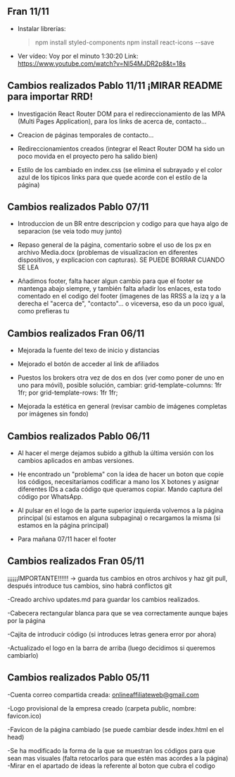 ## Fran 11/11

- Instalar librerías:

  > npm install styled-components
  > npm install react-icons --save

- Ver vídeo:
  Voy por el minuto 1:30:20
  Link: https://www.youtube.com/watch?v=Nl54MJDR2p8&t=18s

## Cambios realizados Pablo 11/11 ¡MIRAR README para importar RRD!

- Investigación React Router DOM para el redireccionamiento de las MPA (Multi Pages Application), para los links de acerca de, contacto...

- Creacion de páginas temporales de contacto...

- Redireccionamientos creados (integrar el React Router DOM ha sido un poco movida en el proyecto pero ha salido bien)

- Estilo de los <a> cambiado en index.css (se elimina el subrayado y el color azul de los típicos links para que quede acorde con el estilo de la página)

## Cambios realizados Pablo 07/11

- Introduccion de un BR entre descripcion y codigo para que haya algo de separacion (se veia todo muy junto)

- Repaso general de la página, comentario sobre el uso de los px en archivo Media.docx (problemas de visualizacion en diferentes dispositivos, y explicacion con capturas). SE PUEDE BORRAR CUANDO SE LEA

- Añadimos footer, falta hacer algun cambio para que el footer se mantenga abajo siempre, y también falta añadir los enlaces, esta todo comentado en el codigo del footer (imagenes de las RRSS a la izq y a la derecha el "acerca de", "contacto"... o viceversa, eso da un poco igual, como prefieras tu

## Cambios realizados Fran 06/11

- Mejorada la fuente del texo de inicio y distancias

- Mejorado el botón de acceder al link de afiliados

- Puestos los brokers otra vez de dos en dos (ver como poner de uno en uno para móvil), posible solución, cambiar:
  grid-template-columns: 1fr 1fr; por grid-template-rows: 1fr 1fr;

- Mejorada la estética en general (revisar cambio de imágenes completas por imágenes sin fondo)

## Cambios realizados Pablo 06/11

- Al hacer el merge dejamos subido a github la última versión con los cambios aplicados en ambas versiones.

- He encontrado un "problema" con la idea de hacer un boton que copie los códigos, necesitaríamos codificar a mano los X botones y asignar diferentes IDs a cada código que queramos copiar. Mando captura del código por WhatsApp.

- Al pulsar en el logo de la parte superior izquierda volvemos a la página principal (si estamos en alguna subpagina) o recargamos la misma (si estamos en la página principal)

- Para mañana 07/11 hacer el footer

## Cambios realizados Fran 05/11

¡¡¡¡¡¡IMPORTANTE!!!!!! -> guarda tus cambios en otros archivos y haz git pull, después introduce tus cambios, sino habrá conflictos git

-Creado archivo updates.md para guardar los cambios realizados.

-Cabecera rectangular blanca para que se vea correctamente aunque bajes por la página

-Cajita de introducir código (si introduces letras genera error por ahora)

-Actualizado el logo en la barra de arriba (luego decidimos si queremos cambiarlo)

## Cambios realizados Pablo 05/11

-Cuenta correo compartida creada: onlineaffiliateweb@gmail.com

-Logo provisional de la empresa creado (carpeta public, nombre: favicon.ico)

-Favicon de la página cambiado (se puede cambiar desde index.html en el head)

-Se ha modificado la forma de la que se muestran los códigos para que sean mas visuales (falta retocarlos para que estén mas acordes a la página)
-Mirar en el apartado de ideas la referente al boton que cubra el codigo
